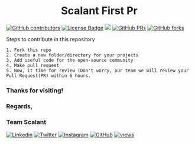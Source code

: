 <h1 align="center"> Scalant First Pr </h1>

<!-- ------------------------------------------------------------------------------------------------------------------------------------------------------- -->

<a href="https://github.com/ScalantCommunity/Scalant-First-pr/graphs/contributors"><img alt="GitHub contributors" src="https://img.shields.io/github/contributors/ScalantCommunity/Scalant-First-pr?color=2b9348"></a>
<a href="https://github.com/ScalantCommunity/Scalant-First-pr/blob/main/license"><img src="https://img.shields.io/github/license/ScalantCommunity/Scalant-First-pr?color=2b9348" alt="License Badge"/></a>
<a hreaf="https://github.com/Scalantcommunityc/Scalant-First-pr/issues"><img src="https://img.shields.io/github/issues/Scalantcommunity/Scalant-First-pr?color=pink&logo=github"/></a>
[![GitHub PRs](https://img.shields.io/github/issues-pr/Scalantcommunity/Scalant-First-pr?style=social&logo=github)](https://github.com/Scalantcommunity/Scalant-First-pr/pulls)           [![GitHub forks](https://img.shields.io/github/forks/Scalantcommunity/Scalant-First-pr?logo=git)](https://github.com/Scalantcommunity/Scalant-First-pr/network)                        


Steps to contribute in this repository

    1. Fork this repo
    2. Create a new folder/directory for your projects
    3. Add useful code for the open-source community
    4. Make pull request
    5. Now, it time for review (Don't worry, our team we will review your Pull Request(PR) within 6 hours.





### Thanks for visiting!
### Regards,
### Team Scalant
[![Linkedin](https://img.shields.io/badge/-LinkedIn-blue?style=flat-square&logo=Linkedin&logoColor=white&link=https://www.linkedin.com/company/scalant-official/)](https://www.linkedin.com/company/scalant-official/mycompany/)
[![Twitter](https://img.shields.io/badge/-Twitter-%231DA1F2.svg?style=flat-square&logo=twitter&logoColor=white&link=https://twitter.com/Scalantofficial/)](https://twitter.com/Scalantofficial/)
[![Instagram](https://img.shields.io/badge/-Instagram-red?style=flat-square&logo=Instagram&logoColor=white&link=https://www.instagram.com/scalantofficial/)](https://www.instagram.com/scalantofficial/)
[![GitHub](https://img.shields.io/badge/-Github-%23100000.svg?&style=flat-square&logo=github&logoColor=white&link=https://www.github.com/Scalantcommunity/)](https://www.github.com/Scalantcommunity/)
[![views](https://komarev.com/ghpvc/?username=Scalantcommunity&label=Profile%20views&color=0e75b6&style=flat)](https://github.com/Scalantcommunity)

